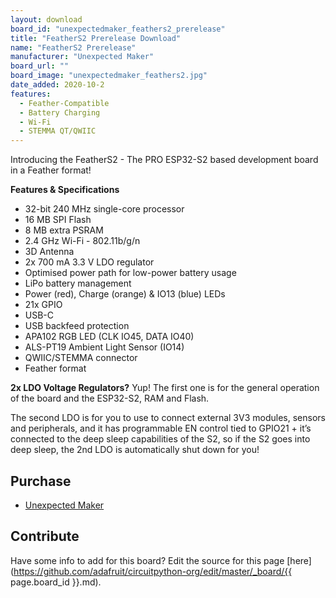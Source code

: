 ```yaml
---
layout: download
board_id: "unexpectedmaker_feathers2_prerelease"
title: "FeatherS2 Prerelease Download"
name: "FeatherS2 Prerelease"
manufacturer: "Unexpected Maker"
board_url: ""
board_image: "unexpectedmaker_feathers2.jpg"
date_added: 2020-10-2
features:
  - Feather-Compatible
  - Battery Charging
  - Wi-Fi
  - STEMMA QT/QWIIC
---
```


Introducing the FeatherS2 - The PRO ESP32-S2 based development board in a Feather format!

**Features & Specifications**
 - 32-bit 240 MHz single-core processor 
 - 16 MB SPI Flash
 - 8 MB extra PSRAM
 - 2.4 GHz Wi-Fi - 802.11b/g/n
 - 3D Antenna
 - 2x 700 mA 3.3 V LDO regulator
 - Optimised power path for low-power battery usage
 - LiPo battery management
 - Power (red), Charge (orange) & IO13 (blue) LEDs
 - 21x GPIO
 - USB-C
 - USB backfeed protection
 - APA102 RGB LED (CLK IO45, DATA IO40)
 - ALS-PT19 Ambient Light Sensor (IO14)
 - QWIIC/STEMMA connector
 - Feather format

**2x LDO Voltage Regulators?**
Yup! The first one is for the general operation of the board and the ESP32-S2, RAM and Flash. 

The second LDO is for you to use to connect external 3V3 modules, sensors and peripherals, and it has programmable EN control tied to GPIO21 + it’s connected to the deep sleep capabilities of the S2, so if the S2 goes into deep sleep, the 2nd LDO is automatically shut down for you!

## Purchase
* [Unexpected Maker](https://unexpectedmaker.com/shop/feathers2-esp32-s2)

## Contribute

Have some info to add for this board? Edit the source for this page [here](https://github.com/adafruit/circuitpython-org/edit/master/_board/{{ page.board_id }}.md).
